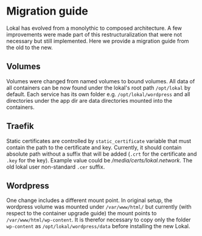 # Migration guide

Lokal has evolved from a monolythic to composed architecture. A few improvements were
made part of this restructuralization that were not necessary but still implemented.
Here we provide a migration guide from the old to the new.

## Volumes

Volumes were changed from named volumes to bound volumes. All data of all containers
can be now found under the lokal's root path `/opt/lokal` by default. Each service has its
own folder e.g. `/opt/lokal/wordpress` and all directories under the app dir are data
directories mounted into the containers.

## Traefik

Static certificates are controlled by `static_certificate` variable that must contain
the path to the certificate and key. Currently, it should contain absolute path without
a suffix that will be added (`.crt` for the certificate and `.key` for the key). Example
value could be _/media/certs/lokal.network_. The old lokal user non-standard `.cer` suffix.


## Wordpress

One change includes a different mount point. In original setup, the wordpress volume was
mounted under `/var/www/html/` but currently (with respect to the container upgrade guide)
the mount points to `/var/www/html/wp-content`. It is therefor necessary to copy only
the folder `wp-content` as `/opt/lokal/wordpress/data` before installing the new Lokal.
